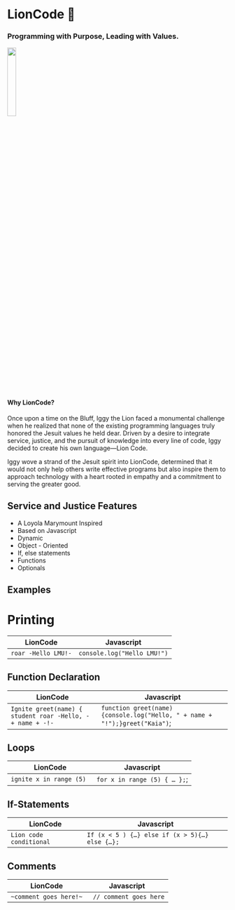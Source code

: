 # LionCode 🦁
### Programming with Purpose, Leading with Values.
<img src="https://github.com/user-attachments/assets/d1a15484-2627-474b-b59e-856d8b4c8594" width=20% height=20%>

#### Why LionCode?
Once upon a time on the Bluff, Iggy the Lion faced a monumental challenge when he realized that none of the existing programming languages truly honored the Jesuit values he held dear. Driven by a desire to integrate service, justice, and the pursuit of knowledge into every line of code, Iggy decided to create his own language—Lion Code. 

Iggy wove a strand of the Jesuit spirit into LionCode, determined that it would not only help others write effective programs but also inspire them to approach technology with a heart rooted in empathy and a commitment to serving the greater good.

## Service and Justice Features 
- A Loyola Marymount Inspired  
- Based on Javascript
- Dynamic
- Object - Oriented
- If, else statements
- Functions
- Optionals

## Examples

# Printing

| LionCode | Javascript |
| --- | --- |
| ``` roar -Hello LMU!- ``` | ```console.log("Hello LMU!")```| 

## Function Declaration 

| LionCode | Javascript  |
| --- | --- |
| ```Ignite greet(name) { student roar -Hello, - + name + -!-```  |```function greet(name) {console.log("Hello, " + name + "!");}greet("Kaia")```;
## Loops 

| LionCode | Javascript |
| --- | --- |
| ```ignite x in range (5) ```  |```for x in range (5) { … };```;

## If-Statements 
| LionCode | Javascript |
| --- | --- |
| ```Lion code conditional``` | ```If (x < 5 ) {…} else if (x > 5){…} else {…};```|


##  Comments 
| LionCode | Javascript |
| --- | --- |
| ``` ~comment goes here!~ ``` | ``` // comment goes here```|



